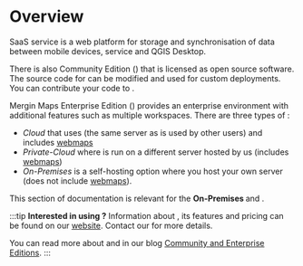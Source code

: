 # Overview

SaaS <MainPlatformName /> service is a web platform for storage and synchronisation of data between mobile devices, <MainPlatformNameLink /> service and QGIS Desktop. 

There is also <MainPlatformName /> Community Edition (<CommunityPlatformNameLink />) that is licensed as open source software. The source code for <CommunityPlatformName /> can be modified and used for custom deployments. You can contribute your code to <GitHubRepo id="MerginMaps/server" />.

Mergin Maps Enterprise Edition (<EnterprisePlatformNameLink />) provides an enterprise environment with additional features such as multiple workspaces. There are three types of <EnterprisePlatformNameLink />:
- *Cloud* that uses <AppDomainNameLink /> (the same server as is used by other <MainPlatformName /> users) and includes [webmaps](../../manage/dashboard-maps/)
- *Private-Cloud* where <MainPlatformName /> is run on a different server hosted by us (includes [webmaps](../../manage/dashboard-maps/))
- *On-Premises* is a self-hosting option where you host your own server (does not include [webmaps](../../manage/dashboard-maps/)). 

This section of documentation is relevant for the **On-Premises <EnterprisePlatformName />** and **<CommunityPlatformName />**.

:::tip
**Interested in using <EnterprisePlatformName />?** Information about <EnterprisePlatformName />, its features and pricing can be found on our [website](https://merginmaps.com/pricing-for-ce-and-ee). Contact our <MerginMapsEmail id="sales" desc="sales team" /> for more details.

You can read more about <CommunityPlatformName /> and <EnterprisePlatformName /> in our blog [<MainPlatformName /> Community and Enterprise Editions](https://merginmaps.com/blog/introducing-mergin-maps-community-and-enterprise-editions).
:::

